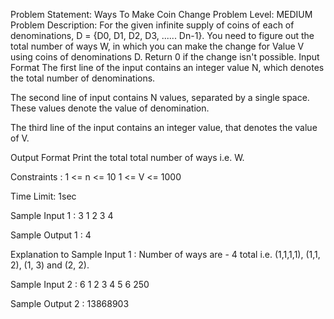 Problem Statement: Ways To Make Coin Change
Problem Level: MEDIUM
Problem Description:
For the given infinite supply of coins of each of denominations, D = {D0, D1, D2, D3, ...... Dn-1}. You need to figure out the total number of ways W, in which you can make the change for Value V using coins of denominations D.
Return 0 if the change isn't possible.
Input Format
The first line of the input contains an integer value N, which denotes the total number of denominations.

The second line of input contains N values, separated by a single space. These values denote the value of denomination.

The third line of the input contains an integer value, that denotes the value of V.

Output Format
Print the total total number of ways i.e. W.

Constraints :
1 <= n <= 10
1 <= V <= 1000

Time Limit: 1sec

Sample Input 1 :
3
1 2 3
4

Sample Output 1 :
4

Explanation to Sample Input 1 :
Number of ways are - 4 total i.e. (1,1,1,1), (1,1, 2), (1, 3) and (2, 2).

Sample Input 2 :
6
1 2 3 4 5 6
250

Sample Output 2 :
13868903

